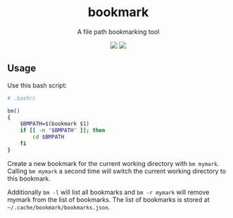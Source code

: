 <div align="center">

# bookmark
A file path bookmarking tool

![](https://img.shields.io/github/last-commit/loenard97/bookmark?&style=for-the-badge&logo=github&color=F74C00)
![](https://img.shields.io/github/repo-size/loenard97/bookmark?&style=for-the-badge&logo=github&color=F74C00)

</div>


## Usage
Use this bash script:
```sh
# .bashrc

bm()
{
    $BMPATH=$(bookmark $1)
    if [[ -n "$BMPATH" ]]; then
        cd $BMPATH
    fi
}
```

Create a new bookmark for the current working directory with `bm mymark`.
Calling `bm mymark` a second time will switch the current working directory to this bookmark.

Additionally `bm -l` will list all bookmarks and `bm -r mymark` will remove mymark from the list of bookmarks.
The list of bookmarks is stored at `~/.cache/bookmark/bookmarks.json`.

